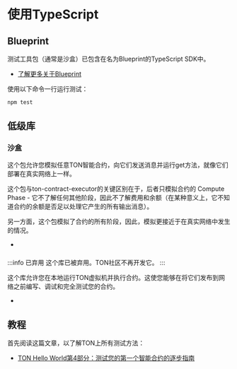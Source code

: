 # 使用TypeScript

## Blueprint

测试工具包（通常是沙盒）已包含在名为Blueprint的TypeScript SDK中。

- [了解更多关于Blueprint](develop/smart-contracts/sdk/javascript)

使用以下命令一行运行测试：

```bash npm2yarn
npm test
```

## 低级库

### 沙盒

这个包允许您模拟任意TON智能合约，向它们发送消息并运行get方法，就像它们部署在真实网络上一样。

这个包与ton-contract-executor的关键区别在于，后者只模拟合约的 Compute Phase  - 它不了解任何其他阶段，因此不了解费用和余额（在某种意义上，它不知道合约的余额是否足以处理它产生的所有输出消息）。

另一方面，这个包模拟了合约的所有阶段，因此，模拟更接近于在真实网络中发生的情况。

-

###

:::info 已弃用
这个库已被弃用。TON社区不再开发它。
:::

这个库允许您在本地运行TON虚拟机并执行合约。这使您能够在将它们发布到网络之前编写、调试和完全测试您的合约。

-

## 教程

首先阅读这篇文章，以了解TON上所有测试方法：

- [TON Hello World第4部分：测试您的第一个智能合约的逐步指南](https://ton-community.github.io/tutorials/04-testing/)

